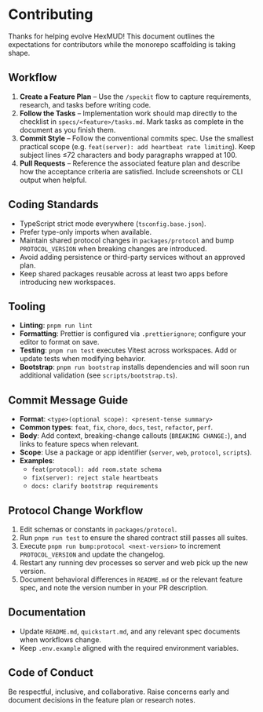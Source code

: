 # Contributing

Thanks for helping evolve HexMUD! This document outlines the expectations for contributors while the monorepo scaffolding is taking shape.

## Workflow

1. **Create a Feature Plan** – Use the `/speckit` flow to capture requirements, research, and tasks before writing code.
2. **Follow the Tasks** – Implementation work should map directly to the checklist in `specs/<feature>/tasks.md`. Mark tasks as complete in the document as you finish them.
3. **Commit Style** – Follow the conventional commits spec. Use the smallest practical scope (e.g. `feat(server): add heartbeat rate limiting`). Keep subject lines ≤72 characters and body paragraphs wrapped at 100.
4. **Pull Requests** – Reference the associated feature plan and describe how the acceptance criteria are satisfied. Include screenshots or CLI output when helpful.

## Coding Standards

- TypeScript strict mode everywhere (`tsconfig.base.json`).
- Prefer type-only imports when available.
- Maintain shared protocol changes in `packages/protocol` and bump `PROTOCOL_VERSION` when breaking changes are introduced.
- Avoid adding persistence or third-party services without an approved plan.
- Keep shared packages reusable across at least two apps before introducing new workspaces.

## Tooling

- **Linting**: `pnpm run lint`
- **Formatting**: Prettier is configured via `.prettierignore`; configure your editor to format on save.
- **Testing**: `pnpm run test` executes Vitest across workspaces. Add or update tests when modifying behavior.
- **Bootstrap**: `pnpm run bootstrap` installs dependencies and will soon run additional validation (see `scripts/bootstrap.ts`).

## Commit Message Guide

- **Format**: `<type>(optional scope): <present-tense summary>`
- **Common types**: `feat`, `fix`, `chore`, `docs`, `test`, `refactor`, `perf`.
- **Body**: Add context, breaking-change callouts (`BREAKING CHANGE:`), and links to feature specs when relevant.
- **Scope**: Use a package or app identifier (`server`, `web`, `protocol`, `scripts`).
- **Examples**:
	- `feat(protocol): add room.state schema`
	- `fix(server): reject stale heartbeats`
	- `docs: clarify bootstrap requirements`

## Protocol Change Workflow

1. Edit schemas or constants in `packages/protocol`.
2. Run `pnpm run test` to ensure the shared contract still passes all suites.
3. Execute `pnpm run bump:protocol <next-version>` to increment `PROTOCOL_VERSION` and update the changelog.
4. Restart any running dev processes so server and web pick up the new version.
5. Document behavioral differences in `README.md` or the relevant feature spec, and note the version number in your PR description.

## Documentation

- Update `README.md`, `quickstart.md`, and any relevant spec documents when workflows change.
- Keep `.env.example` aligned with the required environment variables.

## Code of Conduct

Be respectful, inclusive, and collaborative. Raise concerns early and document decisions in the feature plan or research notes.
